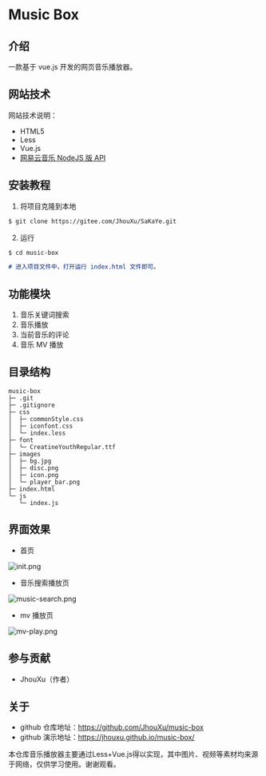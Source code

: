 # Music Box

## 介绍

一款基于 vue.js 开发的网页音乐播放器。

## 网站技术

网站技术说明：

- HTML5
- Less
- Vue.js
- [网易云音乐 NodeJS 版 API](https://neteasecloudmusicapi.js.org/#/)

## 安装教程

1. 将项目克隆到本地

```md
$ git clone https://gitee.com/JhouXu/SaKaYe.git
```

2. 运行

```md
$ cd music-box

# 进入项目文件中，打开运行 index.html 文件即可。
```

## 功能模块

1. 音乐关键词搜索
2. 音乐播放
3. 当前音乐的评论
4. 音乐 MV 播放

## 目录结构

```
music-box
├─ .git
├─ .gitignore
├─ css
│  ├─ commonStyle.css
│  ├─ iconfont.css
│  └─ index.less
├─ font
│  └─ CreatineYouthRegular.ttf
├─ images
│  ├─ bg.jpg
│  ├─ disc.png
│  ├─ icon.png
│  └─ player_bar.png
├─ index.html
└─ js
   └─ index.js
```

## 界面效果

- 首页

![init.png](https://jhouxu.github.io/music-box/images/img-md/init.png)

- 音乐搜索播放页

![music-search.png](https://jhouxu.github.io/music-box/images/img-md/music-search.png)

- mv 播放页

![mv-play.png](https://jhouxu.github.io/music-box/images/img-md/mv-play.png)

## 参与贡献

- JhouXu（作者）

## 关于

- github 仓库地址：https://github.com/JhouXu/music-box
- github 演示地址：https://jhouxu.github.io/music-box/

本仓库音乐播放器主要通过Less+Vue.js得以实现，其中图片、视频等素材均来源于网络，仅供学习使用。谢谢观看。
